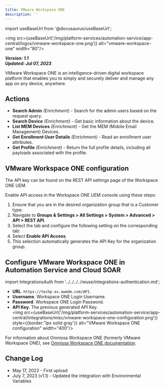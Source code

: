 ```yaml
---
title: VMware Workspace ONE
description: ''
---
```

import useBaseUrl from '@docusaurus/useBaseUrl';

<img src={useBaseUrl('/img/platform-services/automation-service/app-central/logos/vmware-workspace-one.png')} alt="vmware-workspace-one" width="80"/>

***Version: 1.1  
Updated: Jul 07, 2023***

VMware Workspace ONE is an intelligence-driven digital workspace platform that enables you to simply and securely deliver and manage any app on any device, anywhere.

## Actions

* **Search Admin** *(Enrichment*) - Search for the admin users based on the request query.
* **Search Device** *(Enrichment)* - Get basic information about the device.
* **List MEM Devices** *(Enrichment)* - Get the MEM (Mobile Email Management) Devices.
* **Get Enrollment User Details** *(Enrichment)* - Read an enrollment user attributes.
* **Get Profile** *(Enrichment)* - Return the full profile details, including all payloads associated with the profile.

## VMware Workspace ONE configuration

The API key can be found on the REST API settings page of the Workspace ONE UEM. 

Enable API access in the Workspace ONE UEM console using these steps:

1. Ensure that you are in the desired organization group that is a Customer type.
1. Navigate to **Groups & Settings > All Settings > System > Advanced > API > REST API**.
1. Select the tab and configure the following setting on the corresponding tab:
1. Select **Enable API Access**.
1. This selection automatically generates the API Key for the organization group.

## Configure VMware Workspace ONE in Automation Service and Cloud SOAR

import IntegrationsAuth from '../../../../reuse/integrations-authentication.md';

<IntegrationsAuth/>

   * **URL**. `https://techp-as.awmdm.com/API`.
   * **Username**. Workspace ONE Login Username.
   * **Password**. Workspace ONE Login Password.
   * **API Key**. The previous generated API Key.<br/><img src={useBaseUrl('/img/platform-services/automation-service/app-central/integrations/misc/vmware-workspace-one-configuration.png')} style={{border:'1px solid gray'}} alt="VMware Workspace ONE configuration" width="400"/>

For information about Omnissa Workspace ONE (formerly VMware Workspace ONE), see [Omnissa Workspace ONE documentation](https://docs.omnissa.com/category/Workspace_ONE).

## Change Log

* May 17, 2022 - First upload
* July 7, 2023 (v1.1) - Updated the integration with Environmental Variables
